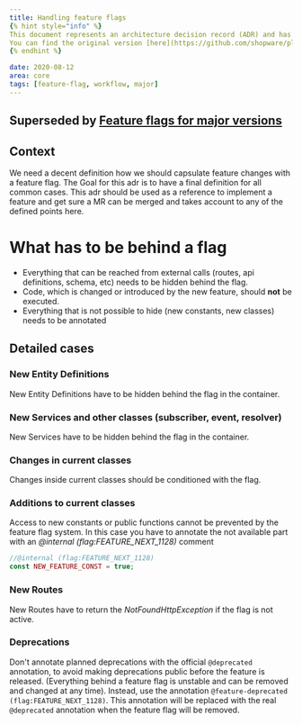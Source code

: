 ```yaml
---
title: Handling feature flags
{% hint style="info" %}
This document represents an architecture decision record (ADR) and has been mirrored from the ADR section in our Shopware 6 repository.
You can find the original version [here](https://github.com/shopware/platform/blob/trunk/adr/2020-08-19-handling-feature-flags.md)
{% endhint %}

date: 2020-08-12
area: core
tags: [feature-flag, workflow, major]
---
```


## Superseded by [Feature flags for major versions](2022-01-20-feature-flags-for-major-versions.md)

## Context

We need a decent definition how we should capsulate feature changes with a feature flag. The Goal for this adr is to have a final definition for all common cases.
This adr should be used as a reference to implement a feature and get sure a MR can be merged and takes account to any of the defined points here.

# What has to be behind a flag
* Everything that can be reached from external calls (routes, api definitions, schema, etc) needs to be hidden behind the flag. 
* Code, which is changed or introduced by the new feature, should **not** be executed.
* Everything that is not possible to hide (new constants, new classes) needs to be annotated

## Detailed cases
### New Entity Definitions
New Entity Definitions have to be hidden behind the flag in the container.
### New Services and other classes (subscriber, event, resolver)
New Services have to be hidden behind the flag in the container.
### Changes in current classes
Changes inside current classes should be conditioned with the flag.
### Additions to current classes
Access to new constants or public functions cannot be prevented by the feature flag system. In this case you have to annotate the not available part with an *@internal (flag:FEATURE_NEXT_1128)* comment
```php
//@internal (flag:FEATURE_NEXT_1128)
const NEW_FEATURE_CONST = true;
```
### New Routes
New Routes have to return the *NotFoundHttpException* if the flag is not active.

### Deprecations
Don't annotate planned deprecations with the official ```@deprecated``` annotation, to avoid making deprecations public before the feature is released. (Everything behind a feature flag is unstable and can be removed and changed at any time).
Instead, use the annotation ```@feature-deprecated (flag:FEATURE_NEXT_1128)```.
This annotation will be replaced with the real ```@deprecated``` annotation when the feature flag will be removed.

